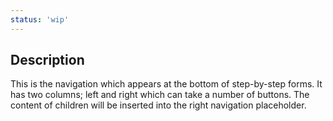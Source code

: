 ```yaml
---
status: 'wip'
---
```


## Description

This is the navigation which appears at the bottom of step-by-step forms. It has two columns; left and right which can take a number of buttons. The content of children will be inserted into the right navigation placeholder.

